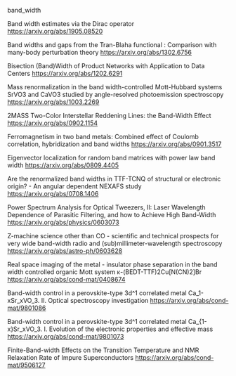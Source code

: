 band_width

Band width estimates via the Dirac operator
https://arxiv.org/abs/1905.08520

Band widths and gaps from the Tran-Blaha functional : Comparison with many-body perturbation theory
https://arxiv.org/abs/1302.6756

Bisection (Band)Width of Product Networks with Application to Data Centers
https://arxiv.org/abs/1202.6291

Mass renormalization in the band width-controlled Mott-Hubbard systems SrVO3 and CaVO3 studied by angle-resolved photoemission spectroscopy
https://arxiv.org/abs/1003.2269

2MASS Two-Color Interstellar Reddening Lines: the Band-Width Effect
https://arxiv.org/abs/0902.1154

Ferromagnetism in two band metals: Combined effect of Coulomb correlation, hybridization and band widths
https://arxiv.org/abs/0901.3517

Eigenvector localization for random band matrices with power law band width
https://arxiv.org/abs/0809.4405

Are the renormalized band widths in TTF-TCNQ of structural or electronic origin? - An angular dependent NEXAFS study
https://arxiv.org/abs/0708.1406

Power Spectrum Analysis for Optical Tweezers, II: Laser Wavelength Dependence of Parasitic Filtering, and how to Achieve High Band-Width
https://arxiv.org/abs/physics/0603073

Z-machine science other than CO - scientific and technical prospects for very wide band-width radio and (sub)millimeter-wavelength spectroscopy
https://arxiv.org/abs/astro-ph/0603628

Real space imaging of the metal - insulator phase separation in the band width controlled organic Mott system κ-(BEDT-TTF)2Cu[N(CN)2]Br
https://arxiv.org/abs/cond-mat/0408674

Band-width control in a perovskite-type 3d^1 correlated metal Ca_1-xSr_xVO_3. II. Optical spectroscopy investigation
https://arxiv.org/abs/cond-mat/9801086

Band-width control in a perovskite-type 3d^1 correlated metal Ca_{1-x}Sr_xVO_3. I. Evolution of the electronic properties and effective mass
https://arxiv.org/abs/cond-mat/9801073

Finite-Band-width Effects on the Transition Temperature and NMR Relaxation Rate of Impure Superconductors
https://arxiv.org/abs/cond-mat/9506127
